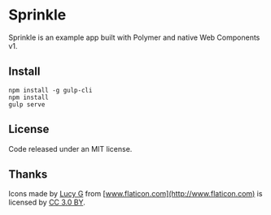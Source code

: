 Sprinkle
========
Sprinkle is an example app built with Polymer and native Web Components v1.

Install
-------
```
npm install -g gulp-cli
npm install
gulp serve
```

License
-------
Code released under an MIT license.

Thanks
------
Icons made by [Lucy G](http://www.flaticon.com/authors/lucy-g) from [www.flaticon.com](http://www.flaticon.com) is licensed by [CC 3.0 BY](http://creativecommons.org/licenses/by/3.0/).
